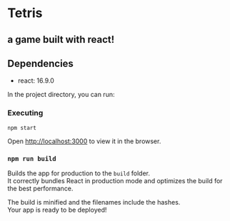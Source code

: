 # Tetris
## a game built with react!

## Dependencies
- react: 16.9.0

In the project directory, you can run:
### Executing
`npm start`

Open [http://localhost:3000](http://localhost:3000) to view it in the browser.


### `npm run build`

Builds the app for production to the `build` folder.<br>
It correctly bundles React in production mode and optimizes the build for the best performance.

The build is minified and the filenames include the hashes.<br>
Your app is ready to be deployed!
